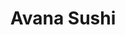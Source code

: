 ---
layout: place
title: "Avana Sushi"
permalink: /massachusetts/boston/avana-sushi.html
stateAbbr: MA
stateName: Massachusetts
cityName: Boston
seo:
  name: "Avana Sushi"
  type: Restaurant
  links: https://www.avanabostonma.com/
description: "Avana Sushi serves delicious sushi in Boston, Massachusetts. Try fresh Japanese dishes for a great dining experience. "
place_id: ChIJOSfG9Wp744kRmV_wLbUbcog
photos:
  - name: >-
      places/ChIJOSfG9Wp744kRmV_wLbUbcog/photos/AeeoHcIc8mekiQChBcsbxXGNdFqlooV_D1XGQCmaLFK2kzIDUAakqcx-V3WjocQLR8fqXBgnZ4_0SZM9sOskJ5uSSTFi7jOd_gnok2yPLUzr4NRleM9odPBcdADSV6TgwYMKCf9HKM49zudu1wOAAPizB5FUeVwqHChGFeHUJC8p3aiMv2TtVLvHz4UcvzGqfVvvI2e56VBOjaEGTtx-0VcumXUbr8ytlNnMVTyeSGigJNGqcYImC5NCYFQm4ZTDk6kt22K8swAb_xJWTZXQOnPe6MZTJCBS_NAjIDIVFnUQwxJYOlg8PF1oyvYu3d5S0agSxLouhUhwjpDnN3RBu_av0-NuGtzW9zI_S0Rgh7PImzwbE--70BVIzkD6p00Tzk7teSGjKma7vD7WO9uWXoOJhhRsgJp0uXEsbH_eEuCOLWM6KA
    widthPx: 3024
    heightPx: 4032
    authorAttributions:
      - displayName: _
        uri: https://maps.google.com/maps/contrib/103477494705553119019
        photoUri: >-
          https://lh3.googleusercontent.com/a/ACg8ocLLEP6NJQzuAqHjnREkcN3oY8-IyWPkf4EPf25Hh08yd5DlnA=s100-p-k-no-mo
    flagContentUri: >-
      https://www.google.com/local/imagery/report/?cb_client=maps_api_places.places_api&image_key=!1e10!2sCIHM0ogKEICAgIC9v7q1EQ&hl=en-US
    googleMapsUri: >-
      https://www.google.com/maps/place//data=!3m4!1e2!3m2!1sCIHM0ogKEICAgIC9v7q1EQ!2e10!4m2!3m1!1s0x89e37b6af5c62739:0x88721bb52df05f99
  - name: >-
      places/ChIJOSfG9Wp744kRmV_wLbUbcog/photos/AeeoHcIHr3pkBpNW4ZIK7SvI5Jqe4X6iQ_S9vrAG6NYx-k2WaA1FRCYLMeKvXk3DAV6dgeG2xeHwJqWIa-bGirMAP_V9o56fIcfVWWu3J4Rdhnr8G9N1QtlvdAnjUF4MBs0ltK8N33JpNWd5lNZqpUwqWD7-Ov37Asepy83qUJWCE46-9N88e7jImMwGBV1xA1i70Cd6H74LlX1Xq2PVmK-TEWzBH0KwM-kdygn0jpYyI67HkKBl-CpgE_MmGWWeuuX7i9BFCKT00nHmAfsf1Npk7C6WgTADep1d3WclG95SAIyOmuAkuK2IT3nUwml4S_nGtqFCJzUB6_GC9WGSfHsXX9-UsN6U5SDbweOO3fKp27l-RTwN0zHlOZ8h5clVPDPty-7Ty6oFlcCnUE_mX88kD0RU5e8kG7yy8fFTqcURWZQ
    widthPx: 3024
    heightPx: 4032
    authorAttributions:
      - displayName: Megan Zalenas
        uri: https://maps.google.com/maps/contrib/106110064524980292801
        photoUri: >-
          https://lh3.googleusercontent.com/a-/ALV-UjXki-uKDJtZtBL6tMyDo8KUFgtBdsI_cOj8fEXQKyI-FwXHrFNP=s100-p-k-no-mo
    flagContentUri: >-
      https://www.google.com/local/imagery/report/?cb_client=maps_api_places.places_api&image_key=!1e10!2sCIHM0ogKEICAgIDDvqWEIw&hl=en-US
    googleMapsUri: >-
      https://www.google.com/maps/place//data=!3m4!1e2!3m2!1sCIHM0ogKEICAgIDDvqWEIw!2e10!4m2!3m1!1s0x89e37b6af5c62739:0x88721bb52df05f99
  - name: >-
      places/ChIJOSfG9Wp744kRmV_wLbUbcog/photos/AeeoHcKy0vZDzGVqUkYdYZdRysHBbsM73qeO9yOuAsYEOsizReIpm_NLk8MUE0hKrt4s0mdT3t4lvzp5xmeBdnwlVgUs9n_nv24rPzurpDH33tAsNxQ9z5bztAGGPaJOzC_EMeKDSBkkdt1mlG5HWSe3_vOagJlBuvqFSenzLnW2kHfSpYg6-c8-hkLZX1ZriXBMbvuXWUUVPo3O0b855f3bMPiIVHxGU2W2T_HHPm-pSBlcW_FLSDGSKi8tKHud8TIlta75N_KG8-2UiT9iFN-XtLRYaZ3tvUpPafU0SE3OPW6dni1e3QKSWSVc9uEel6DTnEmmHyPQNCCy-dvgeyry1po609uAAtqaCz2EUaHqDFNF_rbjEOmXIWgp7BVjXhonGwI0Y69jpCtIjVSTCcNCbFLSdN8a8u8YXfI7vWpuPPkXdlCf
    widthPx: 3942
    heightPx: 2570
    authorAttributions:
      - displayName: Maya .Walter
        uri: https://maps.google.com/maps/contrib/104123550589444945901
        photoUri: >-
          https://lh3.googleusercontent.com/a/ACg8ocI1GzDZk1LAq9qL2ty1Q-SIeqdm1qHjxMdtw9-_pIIjjAu_cw=s100-p-k-no-mo
    flagContentUri: >-
      https://www.google.com/local/imagery/report/?cb_client=maps_api_places.places_api&image_key=!1e10!2sCIHM0ogKEICAgMDwm9uOwAE&hl=en-US
    googleMapsUri: >-
      https://www.google.com/maps/place//data=!3m4!1e2!3m2!1sCIHM0ogKEICAgMDwm9uOwAE!2e10!4m2!3m1!1s0x89e37b6af5c62739:0x88721bb52df05f99
  - name: >-
      places/ChIJOSfG9Wp744kRmV_wLbUbcog/photos/AeeoHcKa-4wSYuLoEtm7JoMRkUlVyTVzzteSbZrjdGkM4J_P9vdAds_tu2Igdqlj9E6Ghm_0gmGg1rbYun-0u5X1WDsW80OD2GQEeCJirHbeyVccg9b-wYhjy3ufhwFVtQ5zu-Lw7JeYJtoID0DfuXUD531sPO2Dw7PvPocwdofJmtI25RpOtAdVJfnX47AQojRWc0ySQ2UG1-wExTOTO_Pkpvv_fRR-zj6tBxnwwe8lCJ0DKyNbqhi8UWfZYMmUMdk6Op8TdrjOTkFLsoEsgHFOxXuf-tobjSmQ8MvBQbig6z7755MTonfclFyXxb6Y9qdsdnOANxI71Z9BHgi6Ev51fkjwpGo62Rocp6K0so7vMIqxx_S7wBeDmjMb-Gbuk79jIrXB6Qs2P7JlpKkWmnZrYwyHJCLpt3e3Cs0sqcwl_wSodw
    widthPx: 3024
    heightPx: 4032
    authorAttributions:
      - displayName: Crooked Book
        uri: https://maps.google.com/maps/contrib/117330391276322657322
        photoUri: >-
          https://lh3.googleusercontent.com/a/ACg8ocJ72xfOXErcoGskRdZfGGC5oC5Q6h4pXLrNBDcO_vGEKWOdvA=s100-p-k-no-mo
    flagContentUri: >-
      https://www.google.com/local/imagery/report/?cb_client=maps_api_places.places_api&image_key=!1e10!2sCIHM0ogKEICAgIC2uqunDg&hl=en-US
    googleMapsUri: >-
      https://www.google.com/maps/place//data=!3m4!1e2!3m2!1sCIHM0ogKEICAgIC2uqunDg!2e10!4m2!3m1!1s0x89e37b6af5c62739:0x88721bb52df05f99
  - name: >-
      places/ChIJOSfG9Wp744kRmV_wLbUbcog/photos/AeeoHcIlS7X-rWEz608NBeUG_jaHNqGXgvlfq1GLWJ3qKypOg4b2R-ErlGUWPvz97doCxbJPAjn6HowdxXnJsHrhsMedOWPyBXbTl0MGvCmp-Kp5AgVIiFDVyuLthd0jRGe4n1kh8vhLMO-2N6GBa4SWCQUcmqDYZCCqmX7iF4SCCkk-SkzvdUy153nQ64s2PjqqW5JNvGcDiDJ4k9Jv2mzaFXKTEkfqLPTn457-SY5OYRLX56HQAOsc0rLCdFiPEtqQcNKKfBwbCSDeMvuLXC8v6i5N7I2x_M5l2gdauZroo_m-MvVp2QttAQQfuy163pbUdxOlG5X3KWvdzQ6cDCSQzxry8pDs6fW0WRebkxj2EtGrsHCqbmDb_LM_eMi1n78KjhPKN9dgJHplUCt1M5PFpu0sczWCD-Kx_nitDuLK_Xakp6d3
    widthPx: 1868
    heightPx: 4000
    authorAttributions:
      - displayName: Adonis ElFakih
        uri: https://maps.google.com/maps/contrib/101184085272034571931
        photoUri: >-
          https://lh3.googleusercontent.com/a/ACg8ocIGP-jYdoJNiygNoguAwey32PJYvYhGFZ8I0kLPsxNzBLCM8nro=s100-p-k-no-mo
    flagContentUri: >-
      https://www.google.com/local/imagery/report/?cb_client=maps_api_places.places_api&image_key=!1e10!2sCIHM0ogKEICAgIDelsbangE&hl=en-US
    googleMapsUri: >-
      https://www.google.com/maps/place//data=!3m4!1e2!3m2!1sCIHM0ogKEICAgIDelsbangE!2e10!4m2!3m1!1s0x89e37b6af5c62739:0x88721bb52df05f99
  - name: >-
      places/ChIJOSfG9Wp744kRmV_wLbUbcog/photos/AeeoHcIvMaSJlqb5sNAsZAEp0TWRRUjcR-qcs6xDzk_52oPPWK5K1WlqO8fpSAVvyMH8xltUsehHeN3L97r4Szxm94kVwEWGmEKekjhb5lMwmhSjZK6xksNPAzvdUhLGlMVWiXCKPWz8TXexfHkj4rdfyBl5VUEkQkHXhhYliLojXb-S_lmXCqWxMrizjH-3iprgmU4RsZydLJ56yCj0ffw3k2nxGZuPnOgXcme_PyEqPvJ2SRj-nkg0YfK8FQo8uOXS60CTSO2O8SrM7XtdGIWRuQS7Nd2u9i4lvh3UdukctEZGo-SAz3SZosRI40Fho5fNMnXoVW44RphczVjjBvYmm3q-bAUI1FkwMEV2KOVNkZ42TFP8WjViNkjv_BGyGln6V73nCkR_cxbWiZf4EDRluAWOKgxgT-AKQbl9JF4-ZdU
    widthPx: 1868
    heightPx: 4000
    authorAttributions:
      - displayName: Adonis ElFakih
        uri: https://maps.google.com/maps/contrib/101184085272034571931
        photoUri: >-
          https://lh3.googleusercontent.com/a/ACg8ocIGP-jYdoJNiygNoguAwey32PJYvYhGFZ8I0kLPsxNzBLCM8nro=s100-p-k-no-mo
    flagContentUri: >-
      https://www.google.com/local/imagery/report/?cb_client=maps_api_places.places_api&image_key=!1e10!2sCIHM0ogKEICAgIDelrTbcA&hl=en-US
    googleMapsUri: >-
      https://www.google.com/maps/place//data=!3m4!1e2!3m2!1sCIHM0ogKEICAgIDelrTbcA!2e10!4m2!3m1!1s0x89e37b6af5c62739:0x88721bb52df05f99
  - name: >-
      places/ChIJOSfG9Wp744kRmV_wLbUbcog/photos/AeeoHcK_W_dUUt_uB4EwHP8QW0tl5uZR-kbARDsudPK8G0kD3BZUD8CwvGqbjwwCcwAS_33wYVk-x7qJKYObr8HSv1N_rWsOe4sp_JhakzVN0rD4-L5KfUx5Bv6EJE4QPY3T8dDaBPeTFWmXmttXr6PK7lUbfb29P_C_zYBPZx-RJp4ziUaYjXPQSr9wjQ3YUeDVbA1UkGqC_szB-P2JIJ80tgkX5bh63zYKwDI-2S73SErLm-C6I1UUqjhiTmdCKXdg_9fLr4GoGTUiCbzoYz22GWDc19NAYApSAe-_0DK3TsLIE6xpT3WXGCQkQ63OnSTbmyG_ZETjqcu-RF-wY7eaBch9CiGhA4TwY0QsE08UVlK_R7PoWTqNzxUtVtT6GhBbRDmxAgbfPsgmCSRSsn1ZjJxwP-2KYeAxCMlAE08zT67HEKx5
    widthPx: 3024
    heightPx: 4032
    authorAttributions:
      - displayName: _
        uri: https://maps.google.com/maps/contrib/103477494705553119019
        photoUri: >-
          https://lh3.googleusercontent.com/a/ACg8ocLLEP6NJQzuAqHjnREkcN3oY8-IyWPkf4EPf25Hh08yd5DlnA=s100-p-k-no-mo
    flagContentUri: >-
      https://www.google.com/local/imagery/report/?cb_client=maps_api_places.places_api&image_key=!1e10!2sCIHM0ogKEICAgIC9v_aMpgE&hl=en-US
    googleMapsUri: >-
      https://www.google.com/maps/place//data=!3m4!1e2!3m2!1sCIHM0ogKEICAgIC9v_aMpgE!2e10!4m2!3m1!1s0x89e37b6af5c62739:0x88721bb52df05f99
  - name: >-
      places/ChIJOSfG9Wp744kRmV_wLbUbcog/photos/AeeoHcJBPnTkHDbVYHdD2geZ9texGlUEJG367L9JPWmncoRzCvuUzWGinjjm6ymLmmdhtt7aWrRhRNkjk8wFDVYV4jKusKbra5xrEYzqXWgEJHEyKOwXC9XNrQ3hon95nDI2LEeGCre-_03lYDmjddT92hkcX5KuYBsgtxqfpgqicKQY5Tm_-xCD0YX8DDwFS73CS5J7PAlKDA-azD_W_tkSJhRbdM0CAkV_kTc_qhuGyIr0qXGrZ2vmuh6vHEU3TAkpnGpRFIrxn5qi4_I1lb356Mah15AvgD790lpeNhfpS1wpEJJgd5bkovC7WrYBNIY7l_XAbTz5Vea5KxKUtFvLlphNh-KwN1YSY8Wi9GKS3yvgiGzACDQlrglBDUs1V7v4_5KYoBFx2-ud4nEKMdC3mzXugzcxV3WkY0YnUMy6a7q0xcI
    widthPx: 3024
    heightPx: 4032
    authorAttributions:
      - displayName: Katrina Shaffer
        uri: https://maps.google.com/maps/contrib/102302750726084232533
        photoUri: >-
          https://lh3.googleusercontent.com/a/ACg8ocJgDGlNxyoTJxq3au_ui-3AIoqpqV78K8RjDT2Yv9MQPDHRvg=s100-p-k-no-mo
    flagContentUri: >-
      https://www.google.com/local/imagery/report/?cb_client=maps_api_places.places_api&image_key=!1e10!2sCIHM0ogKEICAgIDuxKvCiwE&hl=en-US
    googleMapsUri: >-
      https://www.google.com/maps/place//data=!3m4!1e2!3m2!1sCIHM0ogKEICAgIDuxKvCiwE!2e10!4m2!3m1!1s0x89e37b6af5c62739:0x88721bb52df05f99
  - name: >-
      places/ChIJOSfG9Wp744kRmV_wLbUbcog/photos/AeeoHcLFuXAj8d7ferzMcTASeUNfVvFphGvunmEiacW3hGT-LL8I_GA7NvXx8mqlU9ok4t1Z9ehmVlPmtIIO-BmGSGt432nnY0nPL4t3eEgkWVABJWdqMAaAmaHsIL4zmD-sluyRVmbqbh--z7U9vk3lgWrj7kuJ5FLDp1TVidF2t80LmjXcejlNEN2Y6aiJ872FRIVhYFWYBcwbD2AQya4kNYtw5qXiKxkKxgJ1onceAGqhPnl4I4yAyPwzUI-YiDSlw03TfzvpEGZtmH7fsVOI5OoWaoTnF0_QrZ9UU2CmcGghI_sedjeTgVq6iPUs5pddbUzEmlnyMtwE-hJoABAv76K7-UW2ZZKv6w8QXsdLfw5cZ3ayFTrmG-mpLvKCAUOcA_Rsst7bIBJUBcVTV4dMNAdvozgHm9tTc5Jx3JKamjAWwA
    widthPx: 4032
    heightPx: 3024
    authorAttributions:
      - displayName: Megan Zalenas
        uri: https://maps.google.com/maps/contrib/106110064524980292801
        photoUri: >-
          https://lh3.googleusercontent.com/a-/ALV-UjXki-uKDJtZtBL6tMyDo8KUFgtBdsI_cOj8fEXQKyI-FwXHrFNP=s100-p-k-no-mo
    flagContentUri: >-
      https://www.google.com/local/imagery/report/?cb_client=maps_api_places.places_api&image_key=!1e10!2sCIHM0ogKEICAgICV2LT7Xw&hl=en-US
    googleMapsUri: >-
      https://www.google.com/maps/place//data=!3m4!1e2!3m2!1sCIHM0ogKEICAgICV2LT7Xw!2e10!4m2!3m1!1s0x89e37b6af5c62739:0x88721bb52df05f99
  - name: >-
      places/ChIJOSfG9Wp744kRmV_wLbUbcog/photos/AeeoHcL5WhuavxxlNzW2DRhBY0BzfSgUsohAGJTSU-hYnfx1tgSXf8xHg-5bNjRhEHL5LyM_cFWEVm6CB_PWbKBAtJKUtStroCKTqYVp7fHdXrvWjxVQif0SyMk_Sa7S6MWSIBO36gRXBAn-K59VkNA8oXCAsAgn_xoMt3mpHq8h3pYavEvwf-RjYpp9AZ8aI97nBFSmkXT_eCNBPhM7Qb4wfPmlIf-F13ZuW-GgjTF0FrepmoQeGQkcZJN0OL6qUap7Zq2hoR4lwaKxnH8gT6JfqWoWKmRsa7vJD-isSMNZEWRZsjREcD-MuyoQcr0carHpzuboKELEpr9jpJKphndca73bUH1zyzju__Ayc5efsYZC0xDp3LK4I3naY9N5A12GUvK74SJPWIMApvDCXD_a6p9h_awPp65APJMx0Y7-EeG2Xac
    widthPx: 3024
    heightPx: 4032
    authorAttributions:
      - displayName: Rose Correa
        uri: https://maps.google.com/maps/contrib/109465394056990959197
        photoUri: >-
          https://lh3.googleusercontent.com/a-/ALV-UjXde2_BDsgQk3pr59umn_Nbpua6nCarwoKSoWrQN0qB_M8Xm-gh=s100-p-k-no-mo
    flagContentUri: >-
      https://www.google.com/local/imagery/report/?cb_client=maps_api_places.places_api&image_key=!1e10!2sCIHM0ogKEICAgID7otCLmAE&hl=en-US
    googleMapsUri: >-
      https://www.google.com/maps/place//data=!3m4!1e2!3m2!1sCIHM0ogKEICAgID7otCLmAE!2e10!4m2!3m1!1s0x89e37b6af5c62739:0x88721bb52df05f99
address: 42 Beach St, Boston, MA 02111, USA
street: 42 Beach St
city: Boston
state: MA
zip: '02111'
country: USA
neighborhood: Chinatown
latitude: '42.351574'
longitude: '-71.061029'
accessibility_options:
  wheelchairAccessibleEntrance: true
business_status: OPERATIONAL
name: Avana Sushi
google_maps_links:
  directionsUri: >-
    https://www.google.com/maps/dir//''/data=!4m7!4m6!1m1!4e2!1m2!1m1!1s0x89e37b6af5c62739:0x88721bb52df05f99!3e0
  placeUri: https://maps.google.com/?cid=9831951401476972441
  writeAReviewUri: >-
    https://www.google.com/maps/place//data=!4m3!3m2!1s0x89e37b6af5c62739:0x88721bb52df05f99!12e1
  reviewsUri: >-
    https://www.google.com/maps/place//data=!4m4!3m3!1s0x89e37b6af5c62739:0x88721bb52df05f99!9m1!1b1
  photosUri: >-
    https://www.google.com/maps/place//data=!4m3!3m2!1s0x89e37b6af5c62739:0x88721bb52df05f99!10e5
primary_type: Sushi Restaurant
opening_hours:
  regular: null
  current: null
secondary_opening_hours:
  regular:
    weekdayDescriptions: null
    type: null
  current:
    weekdayDescriptions: null
    type: null
phone: (617) 818-7782
price_level: PRICE_LEVEL_INEXPENSIVE
price_range: $10 &ndash; $20
rating: '4.3'
rating_count: 103
website: https://www.avanabostonma.com/
reviews: null
parking_options: null
payment_options: null
allow_dogs: null
curbside_pickup: null
delivery: null
dine_in: null
good_for_children: null
good_for_groups: null
good_for_sports: null
live_music: null
menu_for_children: null
outdoor_seating: null
reservable: null
restroom: null
serves_beer: null
serves_breakfast: null
serves_brunch: null
serves_cocktails: null
serves_coffee: null
serves_dinner: null
serves_dessert: null
serves_lunch: null
serves_vegetarian_food: null
serves_wine: null
takeout: null
summary: null

---